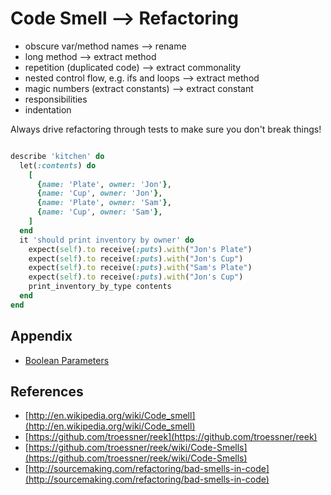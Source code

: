 Code Smell --> Refactoring
===================

* obscure var/method names --> rename
* long method  --> extract method
* repetition (duplicated code) --> extract commonality
* nested control flow, e.g. ifs and loops --> extract method
* magic numbers (extract constants) --> extract constant
* responsibilities
* indentation

Always drive refactoring through tests to make sure you don't break things!

```ruby 

describe 'kitchen' do
  let(:contents) do
    [
      {name: 'Plate', owner: 'Jon'},
      {name: 'Cup', owner: 'Jon'},
      {name: 'Plate', owner: 'Sam'},
      {name: 'Cup', owner: 'Sam'},
    ]
  end
  it 'should print inventory by owner' do
    expect(self).to receive(:puts).with("Jon's Plate")
    expect(self).to receive(:puts).with("Jon's Cup")
    expect(self).to receive(:puts).with("Sam's Plate")
    expect(self).to receive(:puts).with("Jon's Cup")
    print_inventory_by_type contents
  end
end

```

Appendix
---------
* [Boolean Parameters](http://programmers.stackexchange.com/questions/147977/is-it-wrong-to-use-a-boolean-parameter-to-determine-behavior)

References
---------

* [http://en.wikipedia.org/wiki/Code_smell](http://en.wikipedia.org/wiki/Code_smell)
* [https://github.com/troessner/reek](https://github.com/troessner/reek)
* [https://github.com/troessner/reek/wiki/Code-Smells](https://github.com/troessner/reek/wiki/Code-Smells)
* [http://sourcemaking.com/refactoring/bad-smells-in-code](http://sourcemaking.com/refactoring/bad-smells-in-code)
